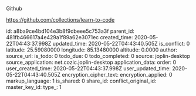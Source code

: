 Github

https://github.com/collections/learn-to-code

id: a8ba9ce4bd104e3b8f9dbeee5c753a3f
parent_id: 481fb466617a4e429a1f89a62e3071ec
created_time: 2020-05-22T04:43:37.998Z
updated_time: 2020-05-22T04:43:40.505Z
is_conflict: 0
latitude: 25.59080000
longitude: 85.13480000
altitude: 0.0000
author: 
source_url: 
is_todo: 0
todo_due: 0
todo_completed: 0
source: joplin-desktop
source_application: net.cozic.joplin-desktop
application_data: 
order: 0
user_created_time: 2020-05-22T04:43:37.998Z
user_updated_time: 2020-05-22T04:43:40.505Z
encryption_cipher_text: 
encryption_applied: 0
markup_language: 1
is_shared: 0
share_id: 
conflict_original_id: 
master_key_id: 
type_: 1